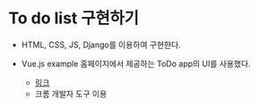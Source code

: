 # To do list 구현하기

- HTML, CSS, JS, Django를 이용하여 구현한다.

- Vue.js example 홈페이지에서 제공하는 ToDo app의 UI를 사용했다.
  - [링크](https://vuejsexamples.com/a-simple-todo-application-using-vue-3-composition-api/)
  - 크롬 개발자 도구 이용


